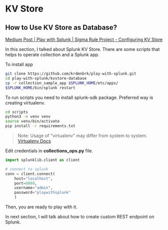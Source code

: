 # KV Store

## How to Use KV Store as Database?

<a href="https://krdmnbrk.medium.com/play-with-splunk-sigma-rule-project-configuring-kv-store-d44cfde23aa4" target="_blank">Medium Post | Play with Splunk | Sigma Rule Project - Configuring KV Store</a>

In this section, I talked about Splunk KV Store. There are some scripts that helps to operate collection and a Splunk app.

To install app

```sh
git clone https://github.com/krdmnbrk/play-with-splunk.git
cd play-with-splunk/kvstore-database
cp -r collection_sample_app $SPLUNK_HOME/etc/apps/
$SPLUNK_HOME/bin/splunk restart
```

To run scripts you need to install splunk-sdk package. Preferred way is creating virtualenv.

```sh
cd scripts
python3 -m venv venv
source venv/bin/activate
pip install -r requirements.txt
```

> Note: Usage of "virtualenv" may differ from system to system. [Virtualenv Docs](https://docs.python.org/3/library/venv.html)

Edit credentials in **collections_ops.py** file.

```py
import splunklib.client as client

# connect to splunk
conn = client.connect(
    host="localhost",
    port=8089,
    username="admin",
    password="playwithsplunk"
    )
```

Then, you are ready to play with it.

In next section, I will talk about how to create custom REST endpoint on Splunk.
